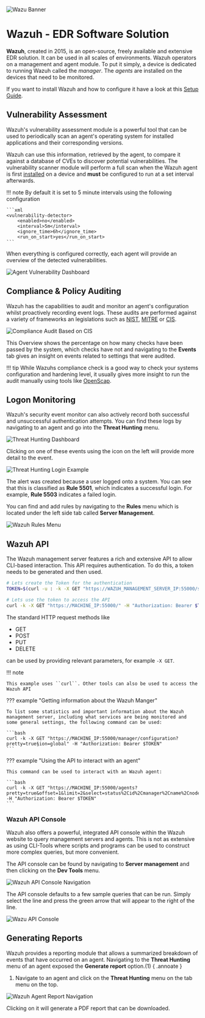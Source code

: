 ![Wazu Banner](images/wazuh_banner.jpg)

# Wazuh - EDR Software Solution

**Wazuh**, created in 2015, is an open-source, freely available and extensive EDR solution. It can be used in all scales of environments. Wazuh operators on a management and agent module. To put it simply, a device is dedicated to running Wazuh called the *manager*. The *agents* are installed on the devices that need to be monitored. 

If you want to install Wazuh and how to configure it have a look at this [Setup Guide](wazuh_setup.md).


## Vulnerability Assessment

Wazuh's vulnerability assessment module is a powerful tool that can be used to periodically scan an agent's operating system for installed applications and their corresponding versions.

Wazuh can use this information, retrieved by the agent, to compare it against a database of CVEs to discover potential vulnerabilities. The vulnerability scanner module will perform a full scan when the Wazuh agent is first [installed](wazuh_setup.md#wazuh-agents) on a device and **must** be configured to run at a set interval afterwards. 

!!! note
    By default it is set to 5 minute intervals using the following configuration

    ```xml
    <vulnerability-detector>
        <enabled>no</enabled>
        <interval>5m</interval>
        <ignore_time>6h</ignore_time>
        <run_on_start>yes</run_on_start>
    ```

When everything is configured correctly, each agent will provide an overview of the detected vulnerabilities.

![Agent Vulnerability Dashboard](images/wazuh_agents-vulnerabilities.png)


## Compliance & Policy Auditing

Wazuh has the capabilities to audit and monitor an agent's configuration whilst proactively recording event logs. These audits are performed against a variety of frameworks an legislations such as [NIST](https://www.nist.gov/cyberframework), [MITRE](https://evals.mitre.org/) or [CIS](https://www.cisecurity.org/cis-benchmarks).

![Compliance Audit Based on CIS](images/wazuh_agents-compliance.png)

This Overview shows the percentage on how many checks have been passed by the system, which checks have not and navigating to the **Events** tab gives an insight on events related to settings that were audited.

!!! tip
    While Wazuhs compliance check is a good way to check your systems configuration and hardening level, it usually gives more insight to run the audit manually using tools like [OpenScap](../../servers/linux/hardening/openscap.md).


## Logon Monitoring

Wazuh's security event monitor can also actively record both successful and unsuccessful authentication attempts. You can find these logs by navigating to an agent and go into the **Threat Hunting** menu.

![Threat Hunting Dashboard](images/wazuh_agents-threathunting.png)

Clicking on one of these events using the icon on the left will provide more detail to the event.

![Threat Hunting Login Example](images/wazuh_agents-threat.png)

The alert was created because a user logged onto a system. You can see that this is classified as **Rule 5501**, which indicates a successful login. For example, **Rule 5503** indicates a failed login. 

You can find and add rules by navigating to the **Rules** menu which is located under the left side tab called **Server Management**.

![Wazuh Rules Menu](images/wazuh_rules.png)

## Wazuh API

The Wazuh management server features a rich and extensive API to allow CLI-based interaction. This API requires authentication. To do this, a token needs to be generated and then used.

```bash
# Lets create the Token for the authentication
TOKEN=$(curl -u : -k -X GET "https://WAZUH_MANAGEMENT_SERVER_IP:55000/security/user/authenticate?raw=true")

# Lets use the token to access the API
curl -k -X GET "https://MACHINE_IP:55000/" -H "Authorization: Bearer $TOKEN"
```

The standard HTTP request methods like

- GET
- POST
- PUT
- DELETE

can be used by providing relevant parameters, for example ``-X GET``. 

!!! note
    
    This example uses ``curl``. Other tools can also be used to access the Wazuh API


??? example "Getting information about the Wazuh Manger"

    To list some statistics and important information about the Wazuh management server, including what services are being monitored and some general settings, the following command can be used:

    ```bash
    curl -k -X GET "https://MACHINE_IP:55000/manager/configuration?pretty=true§ion=global" -H "Authorization: Bearer $TOKEN"
    ```

??? example "Using the API to interact with an agent"

    This command can be used to interact with an Wazuh agent:

    ```bash
    curl -k -X GET "https://MACHINE_IP:55000/agents?pretty=true&offset=1&limit=2&select=status%2Cid%2Cmanager%2Cname%2Cnode_name%2Cversion&status=active" -H "Authorization: Bearer $TOKEN"
    ```

### Wazuh API Console

Wazuh also offers a powerful, integrated API console within the Wazuh website to query management servers and agents. This is not as extensive as using CLI-Tools where scripts and programs can be used to construct more complex queries, but more convenient.

The API console can be found by navigating to **Server management** and then clicking on the **Dev Tools** menu.

![Wazuh API Console Navigation](images/wazuh_api-navigation.png)

The API console defaults to a few sample queries that can be run. Simply select the line and press the green arrow that will appear to the right of the line.

![Wazu API Console](images/wazuh_api.png)


## Generating Reports

Wazuh provides a reporting module that allows a summarized breakdown of events that have occurred on an agent. Navigating to the **Threat Hunting** menu of an agent exposed the **Generate report** option.(1)
{ .annoate }

1. Navigate to an agent and click on the **Threat Hunting** menu on the tab menu on the top.


![Wazuh Agent Report Navigation](images/wazuh_agents-report.png)

Clicking on it will generate a PDF report that can be downloaded.


